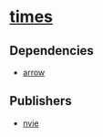 # [times](https://pypi.org/project/times)

## Dependencies
- [arrow](packages/a/arrow.md)



## Publishers
- [nvie](https://pypi.org/user/nvie)

